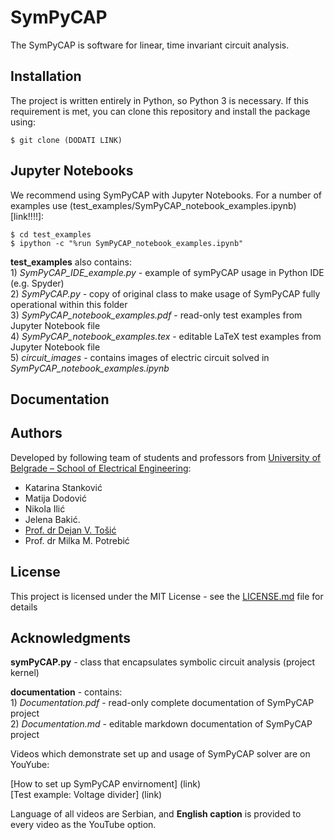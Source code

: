 # SymPyCAP

The SymPyCAP is software for linear, time invariant circuit analysis.

## Installation

The project is written entirely in Python, so Python 3 is necessary.
If this requirement is met, you can clone this repository and install the package using:

```
$ git clone (DODATI LINK)
```

## Jupyter Notebooks

We recommend using SymPyCAP with Jupyter Notebooks.
For a number of examples use (test_examples/SymPyCAP_notebook_examples.ipynb)[link!!!!]:

```
$ cd test_examples
$ ipython -c "%run SymPyCAP_notebook_examples.ipynb"
```

**test_examples** also contains:\
     1)		*SymPyCAP_IDE_example.py* - example of symPyCAP usage in Python IDE (e.g. Spyder)\
     2)		*SymPyCAP.py* - copy of original class to make usage of SymPyCAP fully operational within this folder\
     3)		*SymPyCAP_notebook_examples.pdf* - read-only test examples from Jupyter Notebook file \
     4)		*SymPyCAP_notebook_examples.tex* - editable LaTeX test examples from Jupyter Notebook file \
     5)		*circuit_images* - contains images of electric circuit solved in *SymPyCAP_notebook_examples.ipynb*

## Documentation



## Authors

Developed by following team of students and professors from [University of Belgrade – School of Electrical Engineering](https://www.etf.bg.ac.rs): 

* Katarina Stanković
* Matija Dodović
* Nikola Ilić
* Jelena Bakić.
* [Prof. dr Dejan V. Tošić](http://home.etf.rs/~tosic/)
* Prof. dr Milka M. Potrebić

## License

This project is licensed under the MIT License - see the [LICENSE.md](LICENSE.md) file for details

## Acknowledgments







**symPyCAP.py** - class that encapsulates symbolic circuit analysis (project kernel)

**documentation** - contains:\
			1)	*Documentation.pdf* - read-only complete documentation of SymPyCAP project\
			2)	*Documentation.md* - editable markdown documentation of SymPyCAP project 


Videos which demonstrate set up and usage of SymPyCAP solver are on YouYube:

[How to set up SymPyCAP envirnoment] (link)\
[Test example: Voltage divider] (link)

Language of all videos are Serbian, and **English caption** is provided to every video as the YouTube option.
